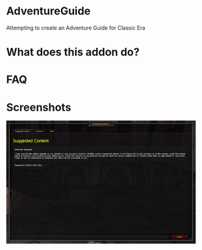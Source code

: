 # AdventureGuide
Attempting to create an Adventure Guide for Classic Era


# What does this addon do?

# FAQ

# Screenshots

![Suggested Content](Media/Screenshots/scs1.jpg)